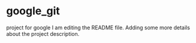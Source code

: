 # google_git
project for google
I am editing the README file. Adding some more details about the project description.
